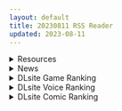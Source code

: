 ```yaml
---
layout: default
title: 20230811 RSS Reader
updated: 2023-08-11
---
```


<details class='content-parent'>
<summary>
Resources
</summary>
<details class='content-child'>
<summary>
<span class='rss-title'> [R18资源相关]求一个R18MMD </span> <a class='rss-link' href='https://gmgard.com/gm123285' target='_blank'>&nbsp;</a>
<div class='rss-published'> 🕛 20230810 16:21:04</div>
</summary>
<img src="https://static.gmgard.us/Images/upload/17026102329139415.jpg" /><br /><p>很抱歉没有印象图了，大概是三四年前的一个R18MMD。</p>
</details>
<details class='content-child'>
<summary>
<span class='rss-title'> [R18资源相关][悬赏金额:666]求ははきぎ老师最新7月的密码 </span> <a class='rss-link' href='https://gmgard.com/gm123283' target='_blank'>&nbsp;</a>
<div class='rss-published'> 🕛 20230810 16:21:04</div>
</summary>
<img src="https://static.gmgard.us/Images/upload/34740102131312777.jpg" /><br /><p>具体描述与最佳答案要求：</p>
</details>
<details class='content-child'>
<summary>
<span class='rss-title'> [R18资源相关][悬赏500棒棒糖]求一个旅馆主题的睡奸rpg游戏 </span> <a class='rss-link' href='https://gmgard.com/gm123284' target='_blank'>&nbsp;</a>
<div class='rss-published'> 🕛 20230810 16:19:49</div>
</summary>
<img src="https://static.gmgard.us/Images/upload/13724102316178778.jpg" /><br /><p>&nbsp;这个游戏起码是我在五六年前玩的了，主角是一个旅馆经营者，经营内容占比挺低的，剧情也很线性，主要内容就是去各个旅馆睡奸npc。</p>
</details>
<details class='content-child'>
<summary>
<span class='rss-title'> [RJ399413] [barista] NPC姦!聖リュミエール魔法学院 </span> <a class='rss-link' href='https://gmgard.com/gm123286' target='_blank'>&nbsp;</a>
<div class='rss-published'> 🕛 20230810 15:57:26</div>
</summary>
<img src="https://static.gmgard.us/Images/upload/55372102357264569.jpg" /><br /><p>无脑艹NPC的游戏。不会反抗的NPC，随心所欲的玩弄。</p>
</details>
<details class='content-child'>
<summary>
<span class='rss-title'> 社团《BBQ大好き》的同人音声新作于本日正式发售 </span> <a class='rss-link' href='https://gmgard.com/gm123282' target='_blank'>&nbsp;</a>
<div class='rss-published'> 🕛 20230810 13:19:51</div>
</summary>
<img src="https://static.gmgard.us/Images/upload/9471102119499193.jpg" /><br /><p>https://www.dlsite.com/maniax/work/=/product_id/RJ01079813.html</p>
</details>
<details class='content-child'>
<summary>
<span class='rss-title'> [枫笛汉化组][200626][Visual Art's/KEY] Summer Pockets REFLECTION BLUE V1.04 </span> <a class='rss-link' href='https://gmgard.com/gm123279' target='_blank'>&nbsp;</a>
<div class='rss-published'> 🕛 20230810 12:55:57</div>
</summary>
<img src="https://static.gmgard.us/Images/upload/13898101513464502.jpg" /><br /><p>ずっと昔
很久以前
小さな頃
小的时候
永遠みたいな夏を、駆け回っていた
我曾驰骋在那仿佛无穷无尽的夏天
家族と
和家人
友達と
和朋友
どんなに遊んでもやることは尽きなくて
无论怎么玩耍，都还是会感觉意犹未尽
太陽はそんな毎日を、まぶしく照らして続けてくれた
太阳耀眼的光辉，照亮了一个又一个那样的日常
いつの間にか、そんな思い出は記憶の彼方へ
不知不觉中，那些回忆已</p>
</details>
<details class='content-child'>
<summary>
<span class='rss-title'> [无修正][未知字幕组][ピンクパイナップル] 遺作 ~respect~1-3 </span> <a class='rss-link' href='https://gmgard.com/gm123281' target='_blank'>&nbsp;</a>
<div class='rss-published'> 🕛 20230810 12:07:19</div>
</summary>
<img src="https://iili.io/HDFZMSS.gif" /><br /><p>续作 算是平行世界吧&nbsp;</p>
</details>
<details class='content-child'>
<summary>
<span class='rss-title'> [R18资源相关][悬赏金额:700]求漫画魅足の园97话以后的汉化版和ウシハシル的作者图集 </span> <a class='rss-link' href='https://gmgard.com/gm123280' target='_blank'>&nbsp;</a>
<div class='rss-published'> 🕛 20230810 11:03:57</div>
</summary>
<img src="https://static.gmgard.us/Images/upload/8555101851384190.jpg" /><br /><p>具体描述与最佳答案要求：</p>
</details>
<details class='content-child'>
<summary>
<span class='rss-title'> [日系/合集][梵人 (オジィ)]美駄肉艶奴等37本[痴女/乱交][4.3G] </span> <a class='rss-link' href='https://gmgard.com/gm123278' target='_blank'>&nbsp;</a>
<div class='rss-published'> 🕛 20230810 08:38:42</div>
</summary>
<img src="https://static.gmgard.us/Images/upload/34943101215303855.jpg" /><br /><p>目录</p>
</details>

</details>
<details class='content-parent'>
<summary>
News
</summary>

</details>
<details class='content-parent'>
<summary>
DLsite Game Ranking
</summary>
<details class='content-child'>
<summary>
<span class='rss-title'> バレないように裸コートで露出するセレカさん [しーぶるそふと] </span> <a class='rss-link' href='https://www.dlsite.com/maniax/work/=/product_id/RJ01062825.html' target='_blank'>&nbsp;</a>
<div class='rss-published'> 🕛 20230811 13:09:16</div>
</summary>
<img src ="http://img.dlsite.jp/modpub/images2/work/doujin/RJ01063000/RJ01062825_img_main.jpg"/><br/>過激な露出がしたい vs 過激なほどバレやすくなる! あなたはバレない? ドキドキ感異常! 新感覚の3Dステルス露出アクションゲーム
</details>
<details class='content-child'>
<summary>
<span class='rss-title'> 護身術道場 秘密のNTRレッスン -葵編- [WAKUWAKU] </span> <a class='rss-link' href='https://www.dlsite.com/maniax/work/=/product_id/RJ01083821.html' target='_blank'>&nbsp;</a>
<div class='rss-published'> 🕛 20230811 13:09:16</div>
</summary>
<img src ="http://img.dlsite.jp/modpub/images2/work/doujin/RJ01084000/RJ01083821_img_main.jpg"/><br/>護身術道場 秘密のNTRレッスンのDLCをプレイする為には、別途ゲーム本体が必要です。山神の娘である葵ちゃんと主人公のストーリーを描いています。
</details>
<details class='content-child'>
<summary>
<span class='rss-title'> Ruled by Rule ～規則支配～ [KineticDog] </span> <a class='rss-link' href='https://www.dlsite.com/maniax/work/=/product_id/RJ01073903.html' target='_blank'>&nbsp;</a>
<div class='rss-published'> 🕛 20230811 13:09:16</div>
</summary>
<img src ="http://img.dlsite.jp/modpub/images2/work/doujin/RJ01074000/RJ01073903_img_main.jpg"/><br/>強姦や催眠洗脳のエッチ要素を主に、戦闘も含むRPGです。エッチな内容は戦闘部分に重点を置いており、戦闘敗北CGを待つことはなくエロ演出はすべて戦闘シーンで行われます。
</details>
<details class='content-child'>
<summary>
<span class='rss-title'> 満車率300% 弐:Append.2 ハコヅメ連結ぱっち [ベルゼブブ] </span> <a class='rss-link' href='https://www.dlsite.com/maniax/work/=/product_id/RJ01026171.html' target='_blank'>&nbsp;</a>
<div class='rss-published'> 🕛 20230811 13:09:16</div>
</summary>
<img src ="http://img.dlsite.jp/modpub/images2/work/doujin/RJ01027000/RJ01026171_img_main.jpg"/><br/>満車率300%弐のアップグレードデータです。
</details>
<details class='content-child'>
<summary>
<span class='rss-title'> 護身術道場 秘密のNTRレッスン [WAKUWAKU] </span> <a class='rss-link' href='https://www.dlsite.com/maniax/work/=/product_id/RJ01053661.html' target='_blank'>&nbsp;</a>
<div class='rss-published'> 🕛 20230811 13:09:16</div>
</summary>
<img src ="http://img.dlsite.jp/modpub/images2/work/doujin/RJ01054000/RJ01053661_img_main.jpg"/><br/>これはシミュレーション系のエロゲーで、ユーモアな要素が盛り込まれています。
</details>

</details>
<details class='content-parent'>
<summary>
DLsite Voice Ranking
</summary>
<details class='content-child'>
<summary>
<span class='rss-title'> 【Nebel Geisterjäger音声版】同僚の恋人が堕とされる秘密の浮気エッチメモリー [BBQ大好き] </span> <a class='rss-link' href='https://www.dlsite.com/maniax/work/=/product_id/RJ01079813.html' target='_blank'>&nbsp;</a>
<div class='rss-published'> 🕛 20230811 13:09:19</div>
</summary>
<img src ="http://img.dlsite.jp/modpub/images2/work/doujin/RJ01080000/RJ01079813_img_main.jpg"/><br/>【愛と欲望が織りなす移り恋】本作をプレイされたことのない方でも、清純なヒロインが間男に寝取られていく模様をヘッドフォンでお楽しみいただけます。  柏崎加奈と櫻井士(本作の主人公)は、新任のゴーストハンターとして辺鄙な街まで派遣されてきた。一方、任務に同行するローレンスは加奈の秘密を握り、まだ触られたことのない身体に情欲をそそられていた。
</details>
<details class='content-child'>
<summary>
<span class='rss-title'> 【添い寝えっち】甘やかし上手で癒してくれる同棲お姉ちゃん。【癒しおま◯こ】 [桃色みんと] </span> <a class='rss-link' href='https://www.dlsite.com/maniax/work/=/product_id/RJ01065779.html' target='_blank'>&nbsp;</a>
<div class='rss-published'> 🕛 20230811 13:09:19</div>
</summary>
<img src ="http://img.dlsite.jp/modpub/images2/work/doujin/RJ01066000/RJ01065779_img_main.jpg"/><br/>貴方を溺愛して止まないエッチなお姉ちゃんに密着され、ひたすら甘やかし添い寝で囁きおま◯こをされたい…。「君だけの甘トロ溺愛おまんこで...おかしくなっちゃえ...♪」甘えん坊の貴方を小さい頃からお世話してくれるドスケベなお姉ちゃん。大きなおっぱいに包まれる贅沢なぬくぬくオマ◯コ性活を始めてみませんか?
</details>
<details class='content-child'>
<summary>
<span class='rss-title'> 小穴按摩・特别之夜 [青春×フェティシズム] </span> <a class='rss-link' href='https://www.dlsite.com/maniax/work/=/product_id/RJ01078989.html' target='_blank'>&nbsp;</a>
<div class='rss-published'> 🕛 20230811 13:09:19</div>
</summary>
<img src ="http://img.dlsite.jp/modpub/images2/work/doujin/RJ01079000/RJ01078989_img_main.jpg"/><br/>青春岁月,没有又如何。但仅限今晚也好,请过上充满欢乐甜美色色的一晚吧!仅限一晚的按摩师女主角们大集结♪为您献上极致色情的集锦型物语。成年人的青春,要体验一下看看吗?
</details>
<details class='content-child'>
<summary>
<span class='rss-title'> 小穴按摩・特別之夜 [青春×フェティシズム] </span> <a class='rss-link' href='https://www.dlsite.com/maniax/work/=/product_id/RJ01078993.html' target='_blank'>&nbsp;</a>
<div class='rss-published'> 🕛 20230811 13:09:19</div>
</summary>
<img src ="http://img.dlsite.jp/modpub/images2/work/doujin/RJ01079000/RJ01078993_img_main.jpg"/><br/>青春歲月,沒有又如何。但僅限今晚也好,請過上充滿歡樂甜美色色的一晚吧!僅限一晚的按摩師女主角們大集結♪為您獻上極致色情的合集型物語。成年人的青春,要體驗一下看看嗎?
</details>
<details class='content-child'>
<summary>
<span class='rss-title'> いつも余裕たっぷりの井上先輩は、実はアナルがクソ弱い [DLsite × AliosArvin] </span> <a class='rss-link' href='https://www.dlsite.com/maniax/work/=/product_id/RJ01053787.html' target='_blank'>&nbsp;</a>
<div class='rss-published'> 🕛 20230811 13:09:19</div>
</summary>
<img src ="http://img.dlsite.jp/modpub/images2/work/doujin/RJ01054000/RJ01053787_img_main.jpg"/><br/>ところどころSっぽいアリス先輩ですが、 とある間違いから、あなたの前で、あなた以外誰にも見せたことのない『弱点』を晒してしまい――!?
</details>

</details>
<details class='content-parent'>
<summary>
DLsite Comic Ranking
</summary>
<details class='content-child'>
<summary>
<span class='rss-title'> 夏のヤリなおし4 [水蓮の宿] </span> <a class='rss-link' href='https://www.dlsite.com/maniax/work/=/product_id/RJ01073324.html' target='_blank'>&nbsp;</a>
<div class='rss-published'> 🕛 20230811 13:09:22</div>
</summary>
<img src ="http://img.dlsite.jp/modpub/images2/work/doujin/RJ01074000/RJ01073324_img_main.jpg"/><br/>夏×田舎×隣家の美人母×汗だくセックス  誰もが一度は夢想し求めたであろう 最高の‘夏’をサークル‘水蓮の宿’が描き出す  幼馴染の母(元教師)xかつての教え子
</details>
<details class='content-child'>
<summary>
<span class='rss-title'> 熱血女装少年ヒーローのキミがメンヘラ女にTSしてモブ♀戦闘員に堕ちる漫画 -邪淫TS洗脳 トランス・モブ・セントーインR- [やせうまロール] </span> <a class='rss-link' href='https://www.dlsite.com/maniax/work/=/product_id/RJ01075623.html' target='_blank'>&nbsp;</a>
<div class='rss-published'> 🕛 20230811 13:09:22</div>
</summary>
<img src ="http://img.dlsite.jp/modpub/images2/work/doujin/RJ01076000/RJ01075623_img_main.jpg"/><br/>ラバースーツのピッチリ少年ヒーローが、悪の組織で性依存のメンヘラ♀モブ戦闘員に悪堕ちTS!!前日譚同梱で前作読んでなくても楽しめます!トータル40P越え!
</details>
<details class='content-child'>
<summary>
<span class='rss-title'> 女子校の性欲処理係として編入した男子生徒による記録 [あのんの大洪水伝説] </span> <a class='rss-link' href='https://www.dlsite.com/maniax/work/=/product_id/RJ439801.html' target='_blank'>&nbsp;</a>
<div class='rss-published'> 🕛 20230811 13:09:22</div>
</summary>
<img src ="http://img.dlsite.jp/modpub/images2/work/doujin/RJ440000/RJ439801_img_main.jpg"/><br/>これは女子校でただ一人の男子である『性欲処理係』のあなたと 欲求不満なドスケベ女子達との濃厚変態プレイの記録である──… 女子校に編入させられたあなたを待っていたのは、思春期でムラムラが止まらない女の子たちとの淫らな日々!?溜まりに溜まった性欲とこじれまくった性癖を解放すべく、 あの手この手であなたに変態プレイを求めてくる彼女達… ド淫乱なニオイフェチ女子に囲まれた、スケベ過ぎる学園性活!
</details>
<details class='content-child'>
<summary>
<span class='rss-title'> 封魂の退魔巫女～母娘が悪霊に染まり乗っ取られるまで～ [憑依ラヴァー] </span> <a class='rss-link' href='https://www.dlsite.com/maniax/work/=/product_id/RJ405524.html' target='_blank'>&nbsp;</a>
<div class='rss-published'> 🕛 20230811 13:09:22</div>
</summary>
<img src ="http://img.dlsite.jp/modpub/images2/work/doujin/RJ406000/RJ405524_img_main.jpg"/><br/>強大な悪霊を封印した退魔巫女。しかし悪意は時を越え、思わぬ形で再び牙を剥く。そして復讐の果てに──母娘は全てを乗っ取られ堕ちる。
</details>
<details class='content-child'>
<summary>
<span class='rss-title'> 種付け孤○院 [トーティシェル] </span> <a class='rss-link' href='https://www.dlsite.com/maniax/work/=/product_id/RJ358126.html' target='_blank'>&nbsp;</a>
<div class='rss-published'> 🕛 20230811 13:09:22</div>
</summary>
<img src ="http://img.dlsite.jp/modpub/images2/work/doujin/RJ359000/RJ358126_img_main.jpg"/><br/>少女、妊娠。
</details>

</details>

